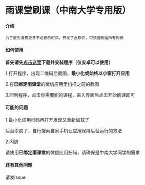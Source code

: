 # 雨课堂刷课（中南大学专用版）

#### 介绍
```中文
为了避免浪费更多不必要的时间，开发了此软件，可快速刷遍所有视频
```
#### 如何使用
**首先请先[点击这里](https://github.com/12189108/YuKeTang/releases/download/release_v1.2/app-release.apk)下载并安装程序（仅安卓可以使用）**

1.打开程序，出现二维码后截图，**最小化或始终以小窗打开应用**

2.在**已绑定雨课堂**的微信应用里扫描之前的截图

3.回到程序，点击你需要刷的课程，进入界面后点击开始刷课即可

#### 可能的问题

1.最小化应用扫码再打开发现又重新加载了

  后台杀疯了，自行搜索自家手机让应用保持后台运行的方法

2.闪退

   请使用**已绑定雨课堂**的微信应用扫码，请确保是中南大学同学的需求

#### 还有其他问题
请发Issue
